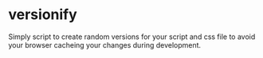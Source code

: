 # versionify
Simply script to create random versions for your script and css file to avoid your browser cacheing your changes during development.
